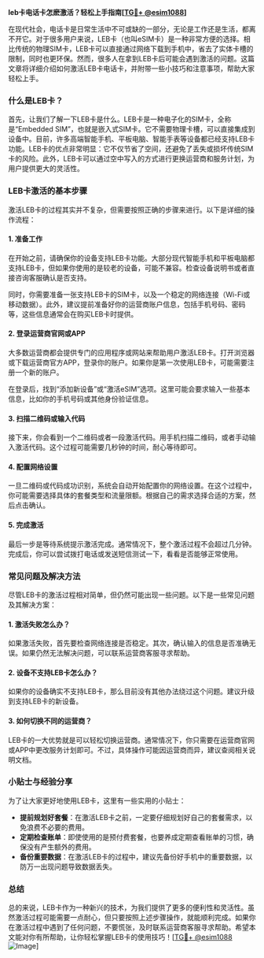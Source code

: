 **leb卡电话卡怎麽激活？轻松上手指南[[TG💪+ @esim1088](https://t.me/s/esim1088)]**

在现代社会，电话卡是日常生活中不可或缺的一部分，无论是工作还是生活，都离不开它。对于很多用户来说，LEB卡（也叫eSIM卡）是一种非常方便的选择。相比传统的物理SIM卡，LEB卡可以直接通过网络下载到手机中，省去了实体卡槽的限制，同时也更环保。然而，很多人在拿到LEB卡后可能会遇到激活的问题。这篇文章将详细介绍如何激活LEB卡电话卡，并附带一些小技巧和注意事项，帮助大家轻松上手。

### 什么是LEB卡？

首先，让我们了解一下LEB卡是什么。LEB卡是一种电子化的SIM卡，全称是“Embedded SIM”，也就是嵌入式SIM卡。它不需要物理卡槽，可以直接集成到设备中。目前，许多高端智能手机、平板电脑、智能手表等设备都已经支持LEB卡功能。LEB卡的优点非常明显：它不仅节省了空间，还避免了丢失或损坏传统SIM卡的风险。此外，LEB卡可以通过空中写入的方式进行更换运营商和服务计划，为用户提供更大的灵活性。

### LEB卡激活的基本步骤

激活LEB卡的过程其实并不复杂，但需要按照正确的步骤来进行。以下是详细的操作流程：

#### 1. 准备工作
在开始之前，请确保你的设备支持LEB卡功能。大部分现代智能手机和平板电脑都支持LEB卡，但如果你使用的是较老的设备，可能不兼容。检查设备说明书或者直接咨询客服确认是否支持。

同时，你需要准备一张支持LEB卡的SIM卡，以及一个稳定的网络连接（Wi-Fi或移动数据）。此外，建议提前准备好你的运营商账户信息，包括手机号码、密码等，这些信息通常会在购买LEB卡时提供。

#### 2. 登录运营商官网或APP
大多数运营商都会提供专门的应用程序或网站来帮助用户激活LEB卡。打开浏览器或下载运营商官方APP，登录你的账户。如果你是第一次使用LEB卡，可能需要注册一个新的账户。

在登录后，找到“添加新设备”或“激活eSIM”选项。这里可能会要求输入一些基本信息，比如你的手机号码或其他身份验证信息。

#### 3. 扫描二维码或输入代码
接下来，你会看到一个二维码或者一段激活代码。用手机扫描二维码，或者手动输入激活代码。这个过程可能需要几秒钟的时间，耐心等待即可。

#### 4. 配置网络设置
一旦二维码或代码成功识别，系统会自动开始配置你的网络设置。在这个过程中，你可能需要选择具体的套餐类型和流量限额。根据自己的需求选择合适的方案，然后点击确认。

#### 5. 完成激活
最后一步是等待系统提示激活完成。通常情况下，整个激活过程不会超过几分钟。完成后，你可以尝试拨打电话或发送短信测试一下，看看是否能够正常使用。

### 常见问题及解决方法

尽管LEB卡的激活过程相对简单，但仍然可能出现一些问题。以下是一些常见问题及其解决方案：

#### 1. 激活失败怎么办？
如果激活失败，首先要检查网络连接是否稳定。其次，确认输入的信息是否准确无误。如果仍然无法解决问题，可以联系运营商客服寻求帮助。

#### 2. 设备不支持LEB卡怎么办？
如果你的设备确实不支持LEB卡，那么目前没有其他办法绕过这个问题。建议升级到支持LEB卡的新设备。

#### 3. 如何切换不同的运营商？
LEB卡的一大优势就是可以轻松切换运营商。通常情况下，你只需要在运营商官网或APP中更改服务计划即可。不过，具体操作可能因运营商而异，建议查阅相关说明文档。

### 小贴士与经验分享

为了让大家更好地使用LEB卡，这里有一些实用的小贴士：

- **提前规划好套餐**：在激活LEB卡之前，一定要仔细规划好自己的套餐需求，以免浪费不必要的费用。
- **定期检查账单**：即使使用的是预付费套餐，也要养成定期查看账单的习惯，确保没有产生额外的费用。
- **备份重要数据**：在激活LEB卡的过程中，建议先备份好手机中的重要数据，以防万一出现问题导致数据丢失。

### 总结

总的来说，LEB卡作为一种新兴的技术，为我们提供了更多的便利性和灵活性。虽然激活过程可能需要一点耐心，但只要按照上述步骤操作，就能顺利完成。如果你在激活过程中遇到了任何问题，不要慌张，及时联系运营商客服寻求帮助。希望本文能对你有所帮助，让你轻松掌握LEB卡的使用技巧！[[TG💪+ @esim1088](https://t.me/s/esim1088) ![Image](https://i.postimg.cc/4NQfJmqS/Snipaste-2025-05-13-00-14-12.png)]